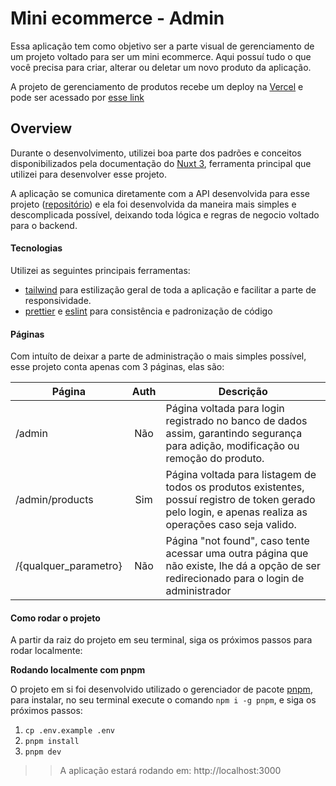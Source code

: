 
# Mini ecommerce - Admin

Essa aplicação tem como objetivo ser a parte visual de gerenciamento de um projeto voltado para ser um mini ecommerce.
Aqui possuí tudo o que você precisa para criar, alterar ou deletar um novo produto da aplicação.

A projeto de gerenciamento de produtos recebe um deploy na [Vercel](https://vercel.com) e pode ser acessado por [esse link](mini-ecommerce-admin.vercel.app)

## Overview
Durante o desenvolvimento, utilizei boa parte dos padrões e conceitos disponibilizados pela documentação do [Nuxt 3](https://nuxt.com/docs/guide/directory-structure/nuxt), ferramenta principal que utilizei para desenvolver esse projeto.

A aplicação se comunica diretamente com a API desenvolvida para esse projeto ([repositório](https://github.com/ppessanhadev/mini-ecommerce-api)) e ela foi desenvolvida da maneira mais simples e descomplicada possível, deixando toda lógica e regras de negocio voltado para o backend.

#### Tecnologias
Utilizei as seguintes principais ferramentas:

- [tailwind](https://docs.nestjs.com/techniques/mongodb) para estilização geral de toda a aplicação e facilitar a parte de responsividade.
- [prettier](https://prettier.io) e [eslint](https://eslint.org) para consistência e padronização de código

#### Páginas

Com intuíto de deixar a parte de administração o mais simples possível, esse projeto conta apenas com 3 páginas, elas são:

| Página                | Auth | Descrição                                                                                                                                                    |
|-----------------------|:----:|--------------------------------------------------------------------------------------------------------------------------------------------------------------|
| /admin                |  Não | Página voltada para login registrado no banco de dados assim, garantindo segurança para adição, modificação ou remoção do produto.                        |
| /admin/products       |  Sim | Página voltada para listagem de todos os produtos existentes, possuí registro de token gerado pelo login, e apenas realiza as operações caso seja valido. |
| /{qualquer_parametro} |  Não | Página "not found", caso tente acessar uma outra página que não existe, lhe dá a opção de ser redirecionado para o login de administrador                 |

#### Como rodar o projeto

A partir da raiz do projeto em seu terminal, siga os próximos passos para rodar localmente:

**Rodando localmente com pnpm**

O projeto em si foi desenvolvido utilizado o gerenciador de pacote [pnpm](https://pnpm.io), para instalar, no seu terminal execute o comando `npm i -g pnpm`, e siga os próximos passos:

1. `cp .env.example .env`
2. `pnpm install`
2. `pnpm dev`


>> A aplicação estará rodando em: http://localhost:3000
